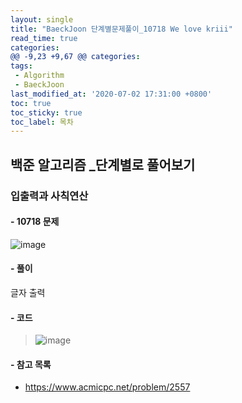 ```yaml
---
layout: single
title: "BaeckJoon 단계별문제풀이_10718 We love kriii"
read_time: true
categories: 
@@ -9,23 +9,67 @@ categories:
tags: 
 - Algorithm
 - BaeckJoon 
last_modified_at: '2020-07-02 17:31:00 +0800'
toc: true
toc_sticky: true
toc_label: 목차
---
```

## 백준 알고리즘 _단계별로 풀어보기
### 입출력과 사칙연산
#### - 10718 문제
![image](https://user-images.githubusercontent.com/66898243/86335663-bfa4a000-bc89-11ea-8434-1997d287b0e6.png)
#### - 풀이 
글자 출력
#### - 코드
>  ![image](https://user-images.githubusercontent.com/66898243/86335957-232ecd80-bc8a-11ea-85fd-5dc577f6c902.png)
 #### - 참고 목록
- https://www.acmicpc.net/problem/2557